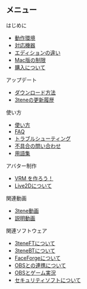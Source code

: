 ## メニュー

はじめに
- [動作環境](#required.md)
- [対応機器](#equipment.md)
- [エディションの違い](#edition.md)
- [Mac版の制限](#mac.md)
- [購入について](#buy3tene.md)

アップデート
- [ダウンロード方法](#download3tene.md)
- [3teneの更新履歴](#history.md)

使い方
- [使い方](#function.md)
- [FAQ](#faq.md)
- [トラブルシューティング](#troubleshooting.md)
- [不具合の問い合わせ](#inquiry.md)
- [用語集](#glossary.md)

アバター制作
- [VRM を作ろう！](#MakeVRM.md)
- [Live2Dについて](#AboutLive2D.md)

関連動画
- [3tene動画](#movie.md)
- [説明動画](#TeachingVideo.md)

関連ソフトウェア
- [3teneFTについて](#About3teneFT.md)
- [3teneBTについて](#About3teneBT.md)
- [FaceForgeについて](#AboutFaceForge.md)
- [OBSとの連携について](#AboutOBS.md)
- [OBSとゲーム実況](#AboutGameLive.md)
- [セキュリティソフトについて](#AboutSecuritySoft.md)

